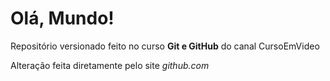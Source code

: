 # Olá, Mundo!
Repositório versionado feito no curso **Git e GitHub** do canal CursoEmVideo

Alteração feita diretamente pelo site *github.com*
